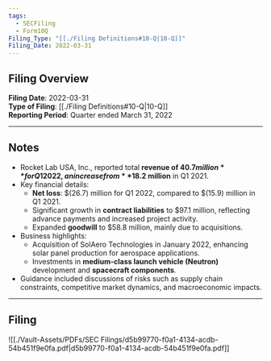 ```yaml
---
tags:
  - SECFiling
  - Form10Q
Filing_Type: "[[./Filing Definitions#10-Q|10-Q]]"
Filing_Date: 2022-03-31
---
```


## Filing Overview

**Filing Date**: 2022-03-31  
**Type of Filing**: [[./Filing Definitions#10-Q|10-Q]]  
**Reporting Period**: Quarter ended March 31, 2022

---

## Notes

- Rocket Lab USA, Inc., reported total **revenue of $40.7 million** for Q1 2022, an increase from **$18.2 million** in Q1 2021.
- Key financial details:
  - **Net loss**: $(26.7) million for Q1 2022, compared to $(15.9) million in Q1 2021.
  - Significant growth in **contract liabilities** to $97.1 million, reflecting advance payments and increased project activity.
  - Expanded **goodwill** to $58.8 million, mainly due to acquisitions.
- Business highlights:
  - Acquisition of SolAero Technologies in January 2022, enhancing solar panel production for aerospace applications.
  - Investments in **medium-class launch vehicle (Neutron)** development and **spacecraft components**.
- Guidance included discussions of risks such as supply chain constraints, competitive market dynamics, and macroeconomic impacts.

---

## Filing

![[./Vault-Assets/PDFs/SEC Filings/d5b99770-f0a1-4134-acdb-54b451f9e0fa.pdf|d5b99770-f0a1-4134-acdb-54b451f9e0fa.pdf]]
